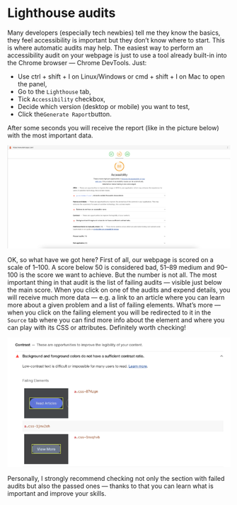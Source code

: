 # Lighthouse audits

Many developers (especially tech newbies) tell me they know the basics, they feel accessibility is important but they don’t know where to start. This is where automatic audits may help. The easiest way to perform an accessibility audit on your webpage is just to use a tool already built-in into the Chrome browser — Chrome DevTools. Just:

* Use ctrl + shift + I on Linux/Windows or cmd + shift + I on Mac to open the panel,
* Go to the `Lighthouse` tab,
* Tick `Accessibility` checkbox,
* Decide which version (desktop or mobile) you want to test,
* Click the`Generate Raport`button.

After some seconds you will receive the report (like in the picture below) with the most important data.

![Example report after performing accessibility audit in Chrome DevTools](<../../.gitbook/assets/image (1).png>)



OK, so what have we got here? First of all, our webpage is scored on a scale of 1–100. A score below 50 is considered bad, 51–89 medium and 90–100 is the score we want to achieve. But the number is not all. The most important thing in that audit is the list of failing audits — visible just below the main score. When you click on one of the audits and expend details, you will receive much more data — e.g. a link to an article where you can learn more about a given problem and a list of failing elements. What’s more — when you click on the failing element you will be redirected to it in the `Source` tab where you can find more info about the element and where you can play with its CSS or attributes. Definitely worth checking!

![Example of problem detected with the Lighthouse audit](<../../.gitbook/assets/image (3) (1).png>)

Personally, I strongly recommend checking not only the section with failed audits but also the passed ones — thanks to that you can learn what is important and improve your skills.

